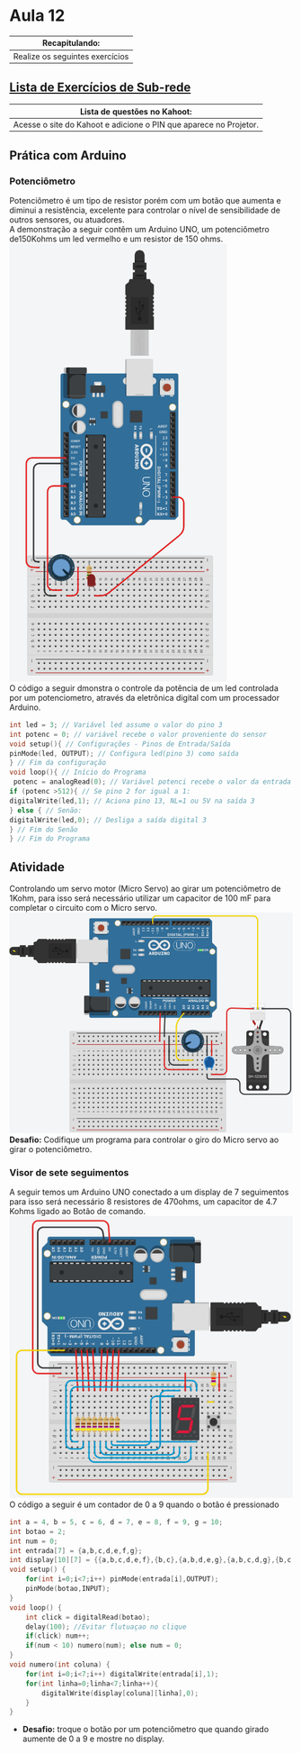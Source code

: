 # Aula 12

|Recapitulando:|
|-|
|Realize os seguintes exercícios|

## [Lista de Exercícios de Sub-rede](https://forms.gle/6W46WsoYboMHNnn97)

|Lista de questões no Kahoot:|
|-|
|Acesse o site do Kahoot e adicione o PIN que aparece no Projetor.|

## Prática com Arduino
### Potenciômetro
Potenciômetro é um tipo de resistor porém com um botão que aumenta e diminui a resistência, excelente para controlar o nível de sensibilidade de outros sensores, ou atuadores.
<br>A demonstração a seguir contêm um Arduino UNO, um potenciômetro de150Kohms um led vermelho e um resistor de 150 ohms.
<br>![potenciometro](./print1.png)
<br>O código a seguir dmonstra o controle da potência de um led controlada por um potenciometro, através da eletrônica digital com um processador Arduino.
```c
int led = 3; // Variável led assume o valor do pino 3
int potenc = 0; // variável recebe o valor proveniente do sensor
void setup(){ // Configurações - Pinos de Entrada/Saída
pinMode(led, OUTPUT); // Configura led(pino 3) como saída
} // Fim da configuração
void loop(){ // Início do Programa
 potenc = analogRead(0); // Variável potenci recebe o valor da entrada A0
if (potenc >512){ // Se pino 2 for igual a 1:
digitalWrite(led,1); // Aciona pino 13, NL=1 ou 5V na saída 3
} else { // Senão:
digitalWrite(led,0); // Desliga a saída digital 3
} // Fim do Senão
} // Fim do Programa
```

## Atividade
Controlando um servo motor (Micro Servo) ao girar um potenciômetro de 1Kohm, para isso será necessário utilizar um capacitor de 100 mF para completar o circuito com o Micro servo.
<br>![Micro servo](./print2.png)
<br> **Desafio:** Codifique um programa para controlar o giro do Micro servo ao girar o potenciômetro.

### Visor de sete seguimentos
A seguir temos um Arduino UNO conectado a um display de 7 seguimentos para isso será necessário 8 resistores de 470ohms, um capacitor de 4.7 Kohms ligado ao Botão de comando.
<br>![Micro servo](./print3.png)
<br>O código a seguir é um contador de 0 a 9 quando o botão é pressionado
```c
int a = 4, b = 5, c = 6, d = 7, e = 8, f = 9, g = 10;
int botao = 2;
int num = 0;
int entrada[7] = {a,b,c,d,e,f,g};
int display[10][7] = {{a,b,c,d,e,f},{b,c},{a,b,d,e,g},{a,b,c,d,g},{b,c,f,g},{a,c,d,f,g},{a,c,d,e,f,g},{a,b,c},{a,b,c,d,e,f,g},{a,b,c,f,g}};
void setup() {
	for(int i=0;i<7;i++) pinMode(entrada[i],OUTPUT);
	pinMode(botao,INPUT);
}
void loop() {
	int click = digitalRead(botao);
	delay(100); //Evitar flutuaçao no clique
	if(click) num++;
	if(num < 10) numero(num); else num = 0;
}
void numero(int coluna) {
	for(int i=0;i<7;i++) digitalWrite(entrada[i],1);
	for(int linha=0;linha<7;linha++){
		digitalWrite(display[coluna][linha],0);
	}
}
```
- **Desafio:** troque o botão por um potenciômetro que quando girado aumente de 0 a 9 e mostre no display.